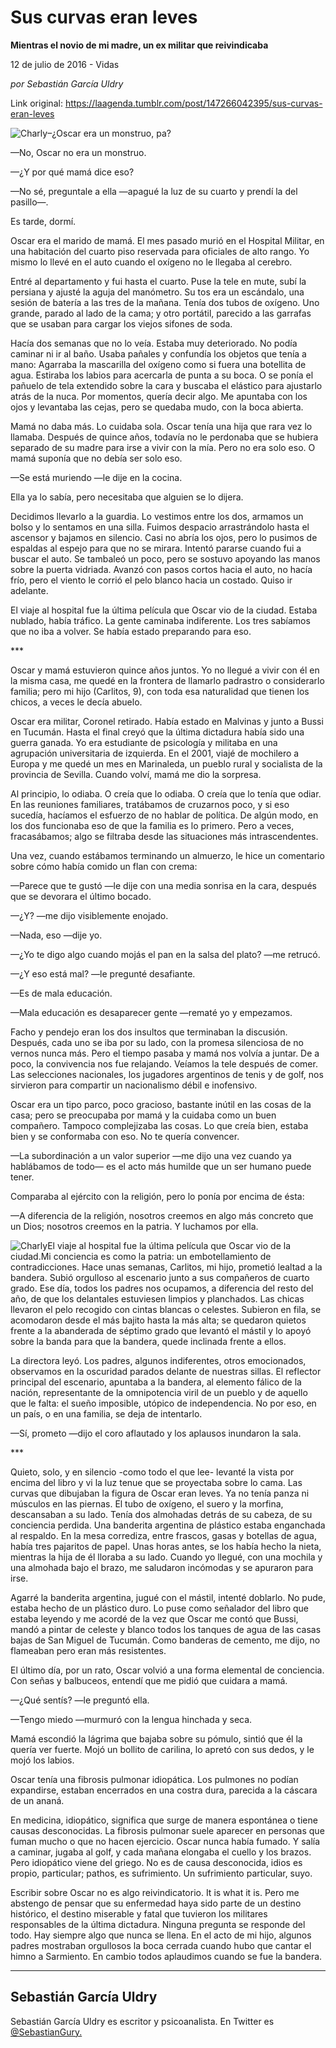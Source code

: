 # Sus curvas eran leves

**Mientras el novio de mi madre, un ex militar que reivindicaba**

12 de julio de 2016 - Vidas

_por Sebastián García Uldry_

Link original: https://laagenda.tumblr.com/post/147266042395/sus-curvas-eran-leves

![Charly](https://64.media.tumblr.com/e0c24cbe168c50ef539810beea832bfc/tumblr_inline_pk0nzvZusu1t6q87u_500.jpg)–¿Oscar era un monstruo, pa?

—No, Oscar no era un monstruo.

—¿Y por qué mamá dice eso?

—No sé, preguntale a ella —apagué la luz de su cuarto y prendí la del pasillo—.

Es tarde, dormí.

Oscar era el marido de mamá. El mes pasado murió en el Hospital Militar, en una habitación del cuarto piso reservada para oficiales de alto rango. Yo mismo lo llevé en el auto cuando el oxígeno no le llegaba al cerebro.

Entré al departamento y fui hasta el cuarto. Puse la tele en mute, subí la persiana y ajusté la aguja del manómetro. Su tos era un escándalo, una sesión de batería a las tres de la mañana. Tenía dos tubos de oxígeno. Uno grande, parado al lado de la cama; y otro portátil, parecido a las garrafas que se usaban para cargar los viejos sifones de soda.

Hacía dos semanas que no lo veía. Estaba muy deteriorado. No podía caminar ni ir al baño. Usaba pañales y confundía los objetos que tenía a mano: Agarraba la mascarilla del oxígeno como si fuera una botellita de agua. Estiraba los labios para acercarla de punta a su boca. O se ponía el pañuelo de tela extendido sobre la cara y buscaba el elástico para ajustarlo atrás de la nuca. Por momentos, quería decir algo. Me apuntaba con los ojos y levantaba las cejas, pero se quedaba mudo, con la boca abierta.

Mamá no daba más. Lo cuidaba sola. Oscar tenía una hija que rara vez lo llamaba. Después de quince años, todavía no le perdonaba que se hubiera separado de su madre para irse a vivir con la mía. Pero no era solo eso. O mamá suponía que no debía ser solo eso.

—Se está muriendo —le dije en la cocina.

Ella ya lo sabía, pero necesitaba que alguien se lo dijera.

Decidimos llevarlo a la guardia. Lo vestimos entre los dos, armamos un bolso y lo sentamos en una silla. Fuimos despacio arrastrándolo hasta el ascensor y bajamos en silencio. Casi no abría los ojos, pero lo pusimos de espaldas al espejo para que no se mirara. Intentó pararse cuando fui a buscar el auto. Se tambaleó un poco, pero se sostuvo apoyando las manos sobre la puerta vidriada. Avanzó con pasos cortos hacia el auto, no hacía frío, pero el viento le corrió el pelo blanco hacia un costado. Quiso ir adelante.

El viaje al hospital fue la última película que Oscar vio de la ciudad. Estaba nublado, había tráfico. La gente caminaba indiferente. Los tres sabíamos que no iba a volver. Se había estado preparando para eso.

\*\*\*

Oscar y mamá estuvieron quince años juntos. Yo no llegué a vivir con él en la misma casa, me quedé en la frontera de llamarlo padrastro o considerarlo familia; pero mi hijo (Carlitos, 9), con toda esa naturalidad que tienen los chicos, a veces le decía abuelo.

Oscar era militar, Coronel retirado. Había estado en Malvinas y junto a Bussi en Tucumán. Hasta el final creyó que la última dictadura había sido una guerra ganada. Yo era estudiante de psicología y militaba en una agrupación universitaria de izquierda. En el 2001, viajé de mochilero a Europa y me quedé un mes en Marinaleda, un pueblo rural y socialista de la provincia de Sevilla. Cuando volví, mamá me dio la sorpresa. 

Al principio, lo odiaba. O creía que lo odiaba. O creía que lo tenía que odiar. En las reuniones familiares, tratábamos de cruzarnos poco, y si eso sucedía, hacíamos el esfuerzo de no hablar de política. De algún modo, en los dos funcionaba eso de que la familia es lo primero. Pero a veces, fracasábamos; algo se filtraba desde las situaciones  más intrascendentes.

Una vez, cuando estábamos terminando un almuerzo, le hice un comentario sobre cómo había comido un flan con crema:

—Parece que te gustó  —le dije con una media sonrisa en la cara, después que se devorara el último bocado.

—¿Y? —me dijo visiblemente enojado.

—Nada, eso —dije yo.

—¿Yo te digo algo cuando mojás el pan en la salsa del plato? —me retrucó.

—¿Y eso está mal? —le pregunté desafiante.

—Es de mala educación.

—Mala educación es desaparecer gente —rematé yo y empezamos.

Facho y pendejo eran los dos insultos que terminaban la discusión. Después, cada uno se iba por su lado, con la promesa silenciosa de no vernos nunca más. Pero el tiempo  pasaba y mamá nos volvía a juntar. De a poco, la convivencia nos fue relajando. Veíamos  la tele después de comer. Las selecciones nacionales, los jugadores argentinos de tenis y de golf, nos sirvieron para compartir un nacionalismo débil e inofensivo.

Oscar era un tipo parco, poco gracioso, bastante inútil en las cosas de la casa; pero se preocupaba por mamá y la cuidaba como un buen compañero. Tampoco complejizaba las cosas. Lo que creía bien, estaba bien y se conformaba con eso. No te quería convencer.

—La subordinación a un valor superior —me dijo una vez cuando ya hablábamos de todo— es el acto más humilde que un ser humano puede tener.

Comparaba al ejército con la religión, pero lo ponía por encima de ésta:

 —A diferencia de la religión, nosotros creemos en algo más concreto que un Dios; nosotros creemos en la patria. Y luchamos por ella.

![Charly](https://64.media.tumblr.com/e0c24cbe168c50ef539810beea832bfc/tumblr_inline_pk0nzvZusu1t6q87u_500.jpg)El viaje al hospital fue la última película que Oscar vio de la ciudad.Mi conciencia es como la patria: un embotellamiento de contradicciones. Hace unas semanas, Carlitos, mi hijo, prometió lealtad a la bandera. Subió orgulloso al escenario junto a sus compañeros de cuarto grado. Ese día, todos los padres nos ocupamos, a diferencia del resto del año, de que los delantales estuviesen limpios y planchados. Las chicas llevaron el pelo recogido con cintas blancas o celestes. Subieron en fila, se acomodaron desde el más bajito hasta la más alta; se quedaron quietos frente a la abanderada de séptimo grado que levantó el mástil y lo apoyó sobre la banda para que la bandera, quede inclinada frente a ellos.

La directora leyó. Los padres, algunos indiferentes, otros emocionados, observamos en la oscuridad parados delante de nuestras sillas. El reflector principal del escenario, apuntaba a la bandera, al elemento fálico de la nación, representante de la omnipotencia viril de un pueblo y de aquello que le falta: el sueño imposible, utópico de independencia. No por eso, en un país, o en una familia, se deja de intentarlo.

—Sí, prometo —dijo el coro aflautado y los aplausos inundaron la sala.

\*\*\*

Quieto, solo, y en silencio -como todo el que lee- levanté la vista por encima del libro y vi la luz tenue que se proyectaba sobre lo cama. Las curvas que dibujaban la figura de Oscar eran leves. Ya no tenía panza ni músculos en las piernas. El tubo de oxígeno, el suero y la morfina, descansaban a su lado. Tenía dos almohadas detrás de su cabeza, de su conciencia perdida. Una banderita argentina de plástico estaba enganchada al respaldo. En la mesa corrediza, entre frascos, gasas y botellas de agua, había tres pajaritos de papel. Unas horas antes, se los había hecho la nieta, mientras la hija de él lloraba a su lado. Cuando yo llegué, con una mochila y una almohada bajo el brazo, me saludaron incómodas y se apuraron para irse.

Agarré la banderita argentina, jugué con el mástil, intenté doblarlo. No pude, estaba hecho de un plástico duro. Lo puse como señalador del libro que estaba leyendo y me acordé de la vez que Oscar me contó que Bussi, mandó a pintar de celeste y blanco todos los tanques de agua de las casas bajas de San Miguel de Tucumán. Como banderas de cemento, me dijo, no flameaban pero eran más resistentes.

El último día, por un rato, Oscar volvió a una forma elemental de conciencia. Con señas y balbuceos, entendí que me pidió que cuidara a mamá. 

—¿Qué sentís? —le preguntó ella.

—Tengo miedo —murmuró con la lengua hinchada y seca.

Mamá escondió la lágrima que bajaba sobre su pómulo, sintió que él la quería ver fuerte. Mojó un bollito de carilina, lo apretó con sus dedos, y le mojó los labios.

Oscar tenía una fibrosis pulmonar idiopática. Los pulmones no podían expandirse, estaban  encerrados en una costra dura, parecida a la cáscara de un ananá.

En medicina, idiopático, significa que surge de manera espontánea o tiene causas desconocidas. La fibrosis pulmonar suele aparecer en personas que fuman mucho o que no hacen ejercicio. Oscar nunca había fumado. Y salía a caminar, jugaba al golf, y cada mañana  elongaba el cuello y los brazos. Pero idiopático viene del griego. No es de causa desconocida, idios es propio, particular; pathos, es sufrimiento. Un sufrimiento particular, suyo.

Escribir sobre Oscar no es algo reivindicatorio. It is what it is. Pero me abstengo de pensar que su enfermedad haya sido parte de un destino histórico, el destino miserable y fatal que tuvieron los militares responsables de la última dictadura. Ninguna pregunta se responde del todo. Hay siempre algo que nunca se llena. En el acto de mi hijo, algunos padres mostraban orgullosos la boca cerrada cuando hubo que cantar el himno a Sarmiento. En cambio todos aplaudimos cuando se fue la bandera.

  
  
  




---

 Sebastián García Uldry
-----------------------

 Sebastián García Uldry es escritor y psicoanalista. En Twitter es [@SebastianGury.](https://twitter.com/SebastianGury) 

